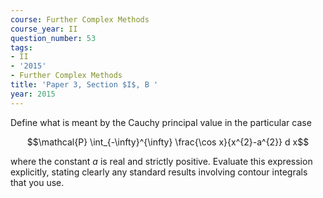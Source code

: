 ```yaml
---
course: Further Complex Methods
course_year: II
question_number: 53
tags:
- II
- '2015'
- Further Complex Methods
title: 'Paper 3, Section $I$, B '
year: 2015
---
```




Define what is meant by the Cauchy principal value in the particular case

$$\mathcal{P} \int_{-\infty}^{\infty} \frac{\cos x}{x^{2}-a^{2}} d x$$

where the constant $a$ is real and strictly positive. Evaluate this expression explicitly, stating clearly any standard results involving contour integrals that you use.